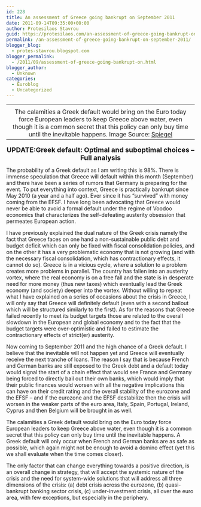 ```yaml
---
id: 228
title: An assessment of Greece going bankrupt on September 2011
date: 2011-09-14T09:35:00+00:00
author: Protesilaos Stavrou
guid: https://protesilaos.com/an-assessment-of-greece-going-bankrupt-on-september-2011/
permalink: /an-assessment-of-greece-going-bankrupt-on-september-2011/
blogger_blog:
  - protes-stavrou.blogspot.com
blogger_permalink:
  - /2011/09/assessment-of-greece-going-bankrupt-on.html
blogger_author:
  - Unknown
categories:
  - Euroblog
  - Uncategorized
---
```

<table align="center" cellpadding="0" cellspacing="0" class="tr-caption-container" style="margin-left: auto; margin-right: auto; text-align: center;">
  <tr>
    <td style="text-align: center;">
    </td>
  </tr>
  
  <tr>
    <td class="tr-caption" style="text-align: center;">
      The calamities a Greek default would bring on the Euro today force European leaders to keep Greece above water, even though it is a common secret that this policy can only buy time until the inevitable happens. Image Source: <a href="http://www.spiegel.de/international/europe/0,1518,666886,00.html">Spiegel</a>
    </td>
  </tr>
</table>

<div style="text-align: center;">
  <b><span style="font-size: large;">UPDATE:Greek default: Optimal and suboptimal choices &#8211; Full analysis</span></b>
</div>

The probability of a Greek default as I am writing this is 98%. There is immense speculation that Greece will default within this month (September) and there have been a series of rumors that Germany is preparing for the event. To put everything into context, Greece is practically bankrupt since May 2010 (a year and a half ago). Ever since it has &#8220;survived&#8221; with money coming from the EFSF. I have long been advocating that Greece would never be able to avoid a formal default under the regime of Voodoo economics that characterizes the self-defeating austerity obsession that permeates European action.

I have previously explained the dual nature of the Greek crisis namely the fact that Greece faces on one hand a non-sustainable public debt and budget deficit which can only be fixed with fiscal consolidation policies, and on the other it has a very problematic economy that is not growing (and with the necessary fiscal consolidation, which has contractionary effects, it cannot do so). Greece is in a vicious cycle, where a solution to a problem creates more problems in parallel. The country has fallen into an austerity vortex, where the real economy is on a free fall and the state is in desperate need for more money (thus new taxes) which eventually lead the Greek economy (and society) deeper into the vortex. Without willing to repeat what I have explained on a series of occasions about the crisis in Greece, I will only say that Greece will definitely default (even with a second bailout which will be structured similarly to the first). As for the reasons that Greece failed recently to meet its budget targets those are related to the overall slowdown in the European and global economy and to the fact that the budget targets were over-optimistic and failed to estimate the contractionary effects of strict(er) austerity.

Now coming to September 2011 and the high chance of a Greek default. I believe that the inevitable will not happen yet and Greece will eventually receive the next tranche of loans. The reason I say that is because French and German banks are still exposed to the Greek debt and a default today would signal the start of a chain effect that would see France and Germany being forced to directly bail out their own banks, which would imply that their public finances would worsen with all the negative implications this can have on their credit rating and the overall stability of the eurozone and the EFSF &#8211; and if the eurozone and the EFSF destabilize then the crisis will worsen in the weaker parts of the euro area, Italy, Spain, Portugal, Ireland, Cyprus and then Belgium will be brought in as well.

The calamities a Greek default would bring on the Euro today force European leaders to keep Greece above water, even though it is a common secret that this policy can only buy time until the inevitable happens. A Greek default will only occur when French and German banks are as safe as possible, which again might not be enough to avoid a domino effect (yet this we shall evaluate when the time comes closer).

The only factor that can change everything towards a positive direction, is an overall change in strategy, that will accept the systemic nature of the crisis and the need for system-wide solutions that will address all three dimensions of the crisis: (a) debt crisis across the eurozone, (b) quasi-bankrupt banking sector crisis, (c) under-investment crisis, all over the euro area, with few exceptions, but especially in the periphery.